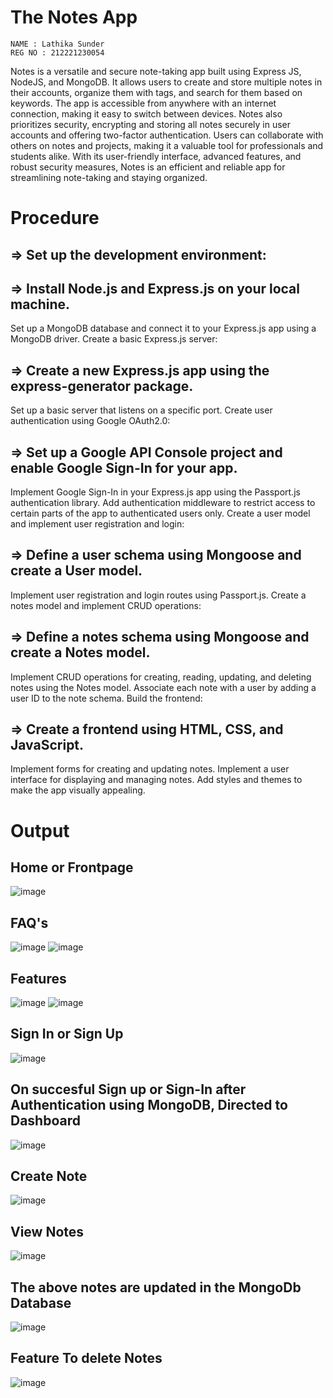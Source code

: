 # The Notes App

```
NAME : Lathika Sunder
REG NO : 212221230054
```

Notes is a versatile and secure note-taking app built using Express JS, NodeJS, and MongoDB. It allows users to create and store multiple notes in their accounts, organize them with tags, and search for them based on keywords. The app is accessible from anywhere with an internet connection, making it easy to switch between devices. Notes also prioritizes security, encrypting and storing all notes securely in user accounts and offering two-factor authentication. Users can collaborate with others on notes and projects, making it a valuable tool for professionals and students alike. With its user-friendly interface, advanced features, and robust security measures, Notes is an efficient and reliable app for streamlining note-taking and staying organized.

# Procedure

## => Set up the development environment:

## => Install Node.js and Express.js on your local machine.
Set up a MongoDB database and connect it to your Express.js app using a MongoDB driver.
Create a basic Express.js server:

## => Create a new Express.js app using the express-generator package.
Set up a basic server that listens on a specific port.
Create user authentication using Google OAuth2.0:

## => Set up a Google API Console project and enable Google Sign-In for your app.
Implement Google Sign-In in your Express.js app using the Passport.js authentication library.
Add authentication middleware to restrict access to certain parts of the app to authenticated users only.
Create a user model and implement user registration and login:

## => Define a user schema using Mongoose and create a User model.
Implement user registration and login routes using Passport.js.
Create a notes model and implement CRUD operations:

## => Define a notes schema using Mongoose and create a Notes model.
Implement CRUD operations for creating, reading, updating, and deleting notes using the Notes model.
Associate each note with a user by adding a user ID to the note schema.
Build the frontend:

## => Create a frontend using HTML, CSS, and JavaScript.
Implement forms for creating and updating notes.
Implement a user interface for displaying and managing notes.
Add styles and themes to make the app visually appealing.

# Output

## Home or Frontpage

![image](https://user-images.githubusercontent.com/95066409/236404528-2f6ef3ad-88ea-400c-bfc4-4a139f45f8c3.png)

## FAQ's

![image](https://user-images.githubusercontent.com/95066409/236402625-cfa78aaf-b560-404b-b9cb-f58940160926.png)
![image](https://user-images.githubusercontent.com/95066409/236402743-a9972fe4-a8be-4b97-b237-6115ae11c8f5.png)

## Features

![image](https://user-images.githubusercontent.com/95066409/236402932-f8157967-15b5-4d86-adb9-ea57f29e83e9.png)
![image](https://user-images.githubusercontent.com/95066409/236403054-655dfb43-0159-48cb-a9e2-5a24df4403c7.png)


## Sign In or Sign Up

![image](https://user-images.githubusercontent.com/95066409/236399859-997f9daf-8784-4aea-8d36-e2f6de54a315.png)


## On succesful Sign up or Sign-In after Authentication using MongoDB, Directed to Dashboard

![image](https://user-images.githubusercontent.com/95066409/236400998-9bad2749-af11-4ced-a899-bd4ca5497785.png)

## Create Note

![image](https://user-images.githubusercontent.com/95066409/236401585-5b04ab30-1f09-4c1a-99f3-dbfddf696601.png)

## View Notes

![image](https://user-images.githubusercontent.com/95066409/236402235-01c94509-1c73-4bfb-acfc-190223bfd2d6.png)


## The above notes are updated in the MongoDb Database

![image](https://user-images.githubusercontent.com/95066409/236403414-03167141-ee25-41fc-85c5-aa6b3c9e2acf.png)

## Feature To delete Notes

![image](https://user-images.githubusercontent.com/95066409/236403618-0f70a14b-f955-4462-ba28-81cf2742e0e5.png)

